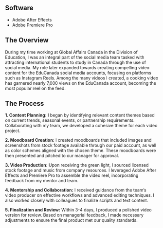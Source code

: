 ## Software 
- Adobe After Effects
- Adobe Premiere Pro

## The Overview
During my time working at Global Affairs Canada in the Division of Education, I was an integral part of the social media team tasked with attracting international students to study in Canada through the use of social media. My role later expanded towards creating compelling video content for the EduCanada social media accounts, focusing on platforms such as Instagram Reels. Among the many videos I created, a cooking video has garnered nearly 7,000 views on the EduCanada account, becoming the most popular reel on the feed.

## The Process

**1. Content Planning:** I began by identifying relevant content themes based on current trends, seasonal events, or partnership requirements. Collaborating with my team, we developed a cohesive theme for each video project.

**2. Moodboard Creation:** I created moodboards that included images and screenshots from stock footage available through our paid account, as well as color schemes aligned with the chosen theme. These moodboards were then presented and pitched to our manager for approval.

**3. Video Production:** Upon receiving the green light, I sourced licensed stock footage and music from company resources. I leveraged Adobe After Effects and Premiere Pro to assemble the video reel, incorporating feedback from my mentor and team.

**4. Mentorship and Collaboration:** I received guidance from the team’s video producer on effective workflows and advanced editing techniques. I also worked closely with colleagues to finalize scripts and text content.

**5. Finalization and Review:** Within 3-4 days, I produced a polished video version for review. Based on managerial feedback, I made necessary adjustments to ensure the final product met our quality standards.